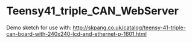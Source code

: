 # Teensy41_triple_CAN_WebServer
 
Demo sketch for use with:
http://skpang.co.uk/catalog/teensy-41-triple-can-board-with-240x240-lcd-and-ethernet-p-1601.html
